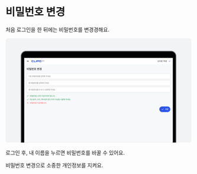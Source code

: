 # 비밀번호 변경

처음 로그인을 한 뒤에는 비밀번호를 변경경해요.

![이미지](./img/StudentPasswordChange.png)
<p></p>
로그인 후, 내 이름을 누르면 비밀번호를 바꿀 수 있어요. <p></p>
비밀번호 변경으로 소중한 개인정보를 지켜요.